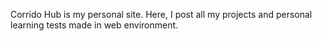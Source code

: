 Corrido Hub is my personal site. Here, I post all my projects and personal learning tests made in web environment.